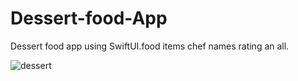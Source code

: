# Dessert-food-App


Dessert food app using SwiftUI.food items chef names rating an all.





![dessert](https://user-images.githubusercontent.com/62072824/104795611-b3230780-57d5-11eb-973b-809823825a10.gif)
